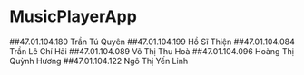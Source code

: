 # MusicPlayerApp
##47.01.104.180 Trần Tú Quyên
##47.01.104.199 Hồ Sĩ Thiện 
##47.01.104.084 Trần Lê Chí Hải
##47.01.104.089 Võ Thị Thu Hoà
##47.01.104.096 Hoàng Thị Quỳnh Hương
##47.01.104.122 Ngô Thị Yến Linh
